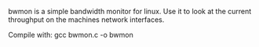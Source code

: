 bwmon is a simple bandwidth monitor for linux.
Use it to look at the current throughput on the machines network interfaces.

Compile with:
    gcc bwmon.c -o bwmon
